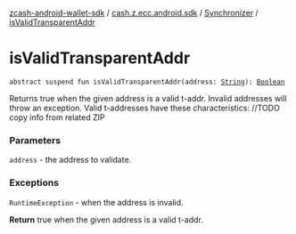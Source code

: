 [zcash-android-wallet-sdk](../../index.md) / [cash.z.ecc.android.sdk](../index.md) / [Synchronizer](index.md) / [isValidTransparentAddr](./is-valid-transparent-addr.md)

# isValidTransparentAddr

`abstract suspend fun isValidTransparentAddr(address: `[`String`](https://kotlinlang.org/api/latest/jvm/stdlib/kotlin/-string/index.html)`): `[`Boolean`](https://kotlinlang.org/api/latest/jvm/stdlib/kotlin/-boolean/index.html)

Returns true when the given address is a valid t-addr. Invalid addresses will throw an
exception. Valid t-addresses have these characteristics: //TODO copy info from related ZIP

### Parameters

`address` - the address to validate.

### Exceptions

`RuntimeException` - when the address is invalid.

**Return**
true when the given address is a valid t-addr.

